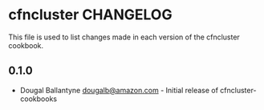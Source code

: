 cfncluster CHANGELOG
====================

This file is used to list changes made in each version of the cfncluster cookbook.

0.1.0
-----
- Dougal Ballantyne <dougalb@amazon.com> - Initial release of cfncluster-cookbooks
